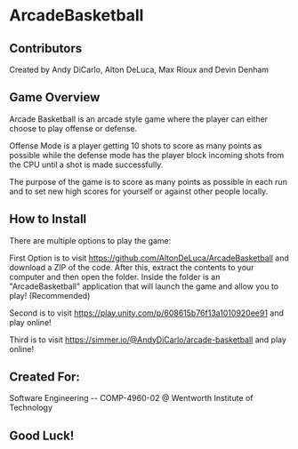 # ArcadeBasketball

## Contributors
Created by Andy DiCarlo, Alton DeLuca, Max Rioux and Devin Denham


## Game Overview
Arcade Basketball is an arcade style game where the player can either choose to play offense or defense.

Offense Mode is a player getting 10 shots to score as many points as possible while the defense
mode has the player block incoming shots from the CPU until a shot is made successfully.

The purpose of the game is to score as many points as possible in each run and to set 
new high scores for yourself or against other people locally.


## How to Install
There are multiple options to play the game:

First Option is to visit https://github.com/AltonDeLuca/ArcadeBasketball and download a ZIP of the code.
After this, extract the contents to your computer and then open the folder. Inside the folder is an "ArcadeBasketball" application that
will launch the game and allow you to play! (Recommended)

Second is to visit https://play.unity.com/p/608615b76f13a1010920ee91 and play online!

Third is to visit https://simmer.io/@AndyDiCarlo/arcade-basketball and play online!


## Created For:
Software Engineering -- COMP-4960-02 @ Wentworth Institute of Technology

## Good Luck!
